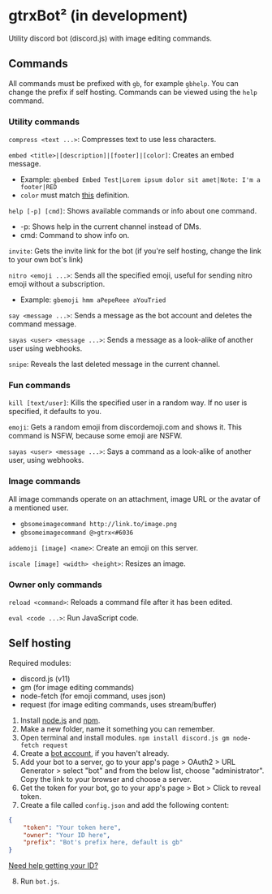 # gtrxBot² (in development)
Utility discord bot (discord.js) with image editing commands.

## Commands
All commands must be prefixed with `gb`, for example `gbhelp`. You can change the prefix if self hosting.
Commands can be viewed using the `help` command.

### Utility commands
`compress <text ...>`: Compresses text to use less characters.

`embed <title>|[description]|[footer]|[color]`: Creates an embed message.
* Example: `gbembed Embed Test|Lorem ipsum dolor sit amet|Note: I'm a footer|RED`
* `color` must match [this](https://discord.js.org/#/docs/main/stable/typedef/ColorResolvable) definition.

`help [-p] [cmd]`: Shows available commands or info about one command.
* -p: Shows help in the current channel instead of DMs.
* cmd: Command to show info on.

`invite`: Gets the invite link for the bot (if you're self hosting, change the link to your own bot's link)

`nitro <emoji ...>`: Sends all the specified emoji, useful for sending nitro emoji without a subscription.
* Example: `gbemoji hmm aPepeReee aYouTried`

`say <message ...>`: Sends a message as the bot account and deletes the command message.

`sayas <user> <message ...>`: Sends a message as a look-alike of another user using webhooks.

`snipe`: Reveals the last deleted message in the current channel.

### Fun commands
`kill [text/user]`: Kills the specified user in a random way. If no user is specified, it defaults to you.

`emoji`: Gets a random emoji from discordemoji.com and shows it. This command is NSFW, because some emoji are NSFW.

`sayas <user> <message ...>`: Says a command as a look-alike of another user, using webhooks.

### Image commands
All image commands operate on an attachment, image URL or the avatar of a mentioned user.
* `gbsomeimagecommand http://link.to/image.png`
* `gbsomeimagecommand @>gtrx<#6036`

`addemoji [image] <name>`: Create an emoji on this server.

`iscale [image] <width> <height>`: Resizes an image.

### Owner only commands
`reload <command>`: Reloads a command file after it has been edited.

`eval <code ...>`: Run JavaScript code.

## Self hosting
Required modules:

* discord.js (v11)
* gm (for image editing commands)
* node-fetch (for emoji command, uses json)
* request (for image editing commands, uses stream/buffer)

1. Install [node.js](https://nodejs.org/) and [npm](http://npmjs.com).
2. Make a new folder, name it something you can remember.
3. Open terminal and install modules. `npm install discord.js gm node-fetch request`
4. Create a [bot account](https://discordapp.com/developers/applications), if you haven't already.
5. Add your bot to a server, go to your app's page > OAuth2 > URL Generator > select "bot" and from the below list, choose "administrator". Copy the link to your browser and choose a server.
6. Get the token for your bot, go to your app's page > Bot > Click to reveal token.
7. Create a file called `config.json` and add the following content:

```json
{
    "token": "Your token here",
    "owner": "Your ID here",
    "prefix": "Bot's prefix here, default is gb"
}
```
[Need help getting your ID?](https://support.discordapp.com/hc/en-us/articles/206346498-Where-can-I-find-my-User-Server-Message-ID-)

8. Run `bot.js`.